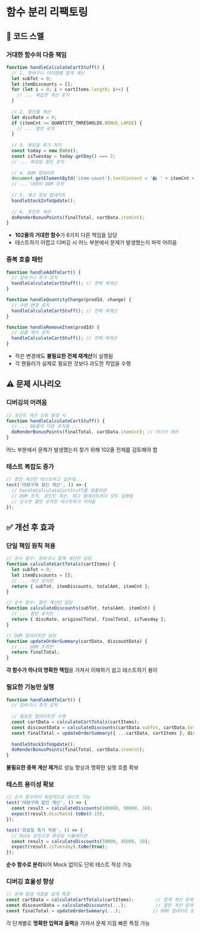# 함수 분리 리팩토링

## 🚨 코드 스멜

### **거대한 함수의 다중 책임**

```javascript
function handleCalculateCartStuff() {
  // 1. 장바구니 아이템별 합계 계산
  let subTot = 0;
  let itemDiscounts = [];
  for (let i = 0; i < cartItems.length; i++) {
    // ... 복잡한 계산 로직
  }
  
  // 2. 할인율 계산
  let discRate = 0;
  if (itemCnt >= QUANTITY_THRESHOLDS.BONUS_LARGE) {
    // ... 할인 로직
  }
  
  // 3. 화요일 특가 처리
  const today = new Date();
  const isTuesday = today.getDay() === 2;
  // ... 화요일 할인 로직
  
  // 4. DOM 업데이트
  document.getElementById('item-count').textContent = '🛍️ ' + itemCnt + ' items in cart';
  // ... 대량의 DOM 조작
  
  // 5. 재고 정보 업데이트
  handleStockInfoUpdate();
  
  // 6. 포인트 계산
  doRenderBonusPoints(finalTotal, cartData.itemCnt);
}
```

- **102줄의 거대한 함수**가 6가지 다른 책임을 담당
- 테스트하기 어렵고 디버깅 시 어느 부분에서 문제가 발생했는지 파악 어려움

### **중복 호출 패턴**

```javascript
function handleAddToCart() {
  // 장바구니 추가 로직
  handleCalculateCartStuff(); // 전체 재계산
}

function handleQuantityChange(prodId, change) {
  // 수량 변경 로직  
  handleCalculateCartStuff(); // 전체 재계산
}

function handleRemoveItem(prodId) {
  // 상품 제거 로직
  handleCalculateCartStuff(); // 전체 재계산
}
```

- 작은 변경에도 **불필요한 전체 재계산**이 실행됨
- 각 핸들러가 실제로 필요한 것보다 과도한 작업을 수행

## ⚠️ 문제 시나리오

### **디버깅의 어려움**

```javascript
// 포인트 계산 오류 발생 시
function handleCalculateCartStuff() {
  // ... 98줄의 다른 로직들 ...
  doRenderBonusPoints(finalTotal, cartData.itemCnt); // 여기서 에러
}
```

어느 부분에서 문제가 발생했는지 찾기 위해 102줄 전체를 검토해야 함

### **테스트 복잡도 증가**

```javascript
// 할인 계산만 테스트하고 싶은데...
test('대량구매 할인 계산', () => {
  // handleCalculateCartStuff를 호출하면
  // DOM 조작, 포인트 계산, 재고 업데이트까지 모두 실행됨
  // 순수한 할인 로직만 테스트하기 어려움
});
```

## ✅ 개선 후 효과

### **단일 책임 원칙 적용**

```javascript
// 순수 함수: 장바구니 합계 계산만 담당
function calculateCartTotals(cartItems) {
  let subTot = 0;
  let itemDiscounts = [];
  // ... 계산 로직만
  return { subTot, itemDiscounts, totalAmt, itemCnt };
}

// 순수 함수: 할인 계산만 담당  
function calculateDiscounts(subTot, totalAmt, itemCnt) {
  // ... 할인 로직만
  return { discRate, originalTotal, finalTotal, isTuesday };
}

// DOM 업데이트만 담당
function updateOrderSummary(cartData, discountData) {
  // ... DOM 조작만
  return finalTotal;
}
```

**각 함수가 하나의 명확한 책임**을 가져서 이해하기 쉽고 테스트하기 용이

### **필요한 기능만 실행**

```javascript
function handleAddToCart() {
  // 장바구니 추가 로직
  
  // 필요한 업데이트만 수행
  const cartData = calculateCartTotals(cartItems);
  const discountData = calculateDiscounts(cartData.subTot, cartData.totalAmt, cartData.itemCnt);
  const finalTotal = updateOrderSummary({ ...cartData, cartItems }, discountData);
  
  handleStockInfoUpdate();
  doRenderBonusPoints(finalTotal, cartData.itemCnt);
}
```

**불필요한 중복 계산 제거**로 성능 향상과 명확한 실행 흐름 확보

### **테스트 용이성 확보**

```javascript
// 순수 함수라서 독립적으로 테스트 가능
test('대량구매 할인 계산', () => {
  const result = calculateDiscounts(100000, 90000, 30);
  expect(result.discRate).toBe(0.15);
});

test('화요일 특가 적용', () => {
  // Date 모킹으로 화요일 시뮬레이션
  const result = calculateDiscounts(50000, 45000, 10);
  expect(result.isTuesday).toBe(true);
});
```

**순수 함수로 분리**되어 Mock 없이도 단위 테스트 작성 가능

### **디버깅 효율성 향상**

```javascript
// 문제 발생 지점을 쉽게 특정
const cartData = calculateCartTotals(cartItems);        // 합계 계산 문제?
const discountData = calculateDiscounts(...);           // 할인 계산 문제?  
const finalTotal = updateOrderSummary(...);            // DOM 업데이트 문제?
```

각 단계별로 **명확한 입력과 출력**을 가져서 문제 지점 빠른 특정 가능